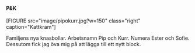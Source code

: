 #### P&K

[FIGURE src="image/pipokurr.jpg?w=150" class="right" caption="Kattkram"]


Familjens nya knasbollar.
Arbetsnamn Pip och Kurr. Numera Ester och Sofie.
Dessutom fick jag öva mig på att lägga till ett nytt block.
